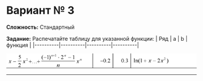 # Вариант № 3
**Сложность:** Стандартный

**Задание:**  Распечатайте таблицу для указанной функции:
| Ряд | a | b | функция |
|----------|----------|----------|----------|

![Alt text](../../pic/3.png)

---